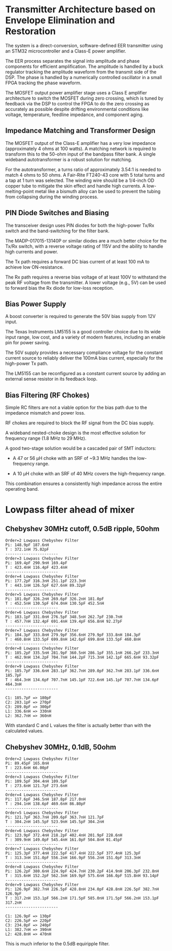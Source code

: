 # Transmitter Architecture based on Envelope Elimination and Restoration

The system is a direct-conversion, software-defined EER transmitter
using an STM32 microcontroller and a Class-E power amplifier.

The EER process separates the signal into amplitude and phase
components for efficient amplification. The amplitude is handled by a
buck regulator tracking the amplitude waveform from the transmit side
of the DSP. The phase is handled by a numerically controlled
oscillator in a small FPGA tracking the phase waveform.

The MOSFET output power amplifier stage uses a Class E amplifier
architecture to switch the MOSFET during zero crossing, which is tuned
by feedback via the DSP to control the FPGA to do the zero crossing as
accurately as possible despite drifting environmental conditions like
voltage, temperature, feedline impedance, and component aging.


## Impedance Matching and Transformer Design
The MOSFET output of the Class-E amplifier has a very low impedance
(approximately 4 ohms at 100 watts). A matching network is required to
transform this to the 50-ohm input of the bandpass filter bank. A
single wideband autotransformer is a robust solution for matching.

For the autotransformer, a turns ratio of approximately 3.54:1 is
needed to match 4 ohms to 50 ohms. A Fair-Rite FT240-43 core with 5
total turns and a tap at 1 turn was selected. The winding wire should
be a 1/4-inch OD copper tube to mitigate the skin effect and handle
high currents. A low-melting-point metal like a bismuth alloy can be
used to prevent the tubing from collapsing during the winding process.


## PIN Diode Switches and Biasing
The transceiver design uses PIN diodes for both the high-power Tx/Rx
switch and the band-switching for the filter bank.

The MADP-017015-13140P or similar diodes are a much better choice for
the Tx/Rx switch, with a reverse voltage rating of 115V and the
ability to handle high currents and power.

The Tx path requires a forward DC bias current of at least 100 mA to
achieve low ON-resistance.

The Rx path requires a reverse bias voltage of at least 100V to
withstand the peak RF voltage from the transmitter. A lower voltage
(e.g., 5V) can be used to forward bias the Rx diode for low-loss
reception.

## Bias Power Supply
A boost converter is required to generate the 50V bias supply from 12V
input.

The Texas Instruments LM5155 is a good controller choice due to its
wide input range, low cost, and a variety of modern features,
including an enable pin for power saving.

The 50V supply provides a necessary compliance voltage for the
constant current source to reliably deliver the 100mA bias current,
especially for the high-power Tx path.

The LM5155 can be reconfigured as a constant current source by adding
an external sense resistor in its feedback loop.

## Bias Filtering (RF Chokes)

Simple RC filters are not a viable option for the bias path due to the
impedance mismatch and power loss.

RF chokes are required to block the RF signal from the DC bias supply.

A wideband nested-choke design is the most effective solution for
frequency range (1.8 MHz to 29 MHz).

A good two-stage solution would be a cascaded pair of SMT inductors:

* A 47 or 56 μH choke with an SRF of ~9.3 MHz handles the
  low-frequency range.

* A 10 μH choke with an SRF of 40 MHz covers the high-frequency range.

This combination ensures a consistently high impedance across the
entire operating band.



# Lowpass filter ahead of mixer

## Chebyshev 30MHz cutoff, 0.5dB ripple, 50ohm

	Order=2 Lowpass Chebyshev Filter
	Pi: 148.9pF 187.6nH 
	T : 372.1nH 75.02pF 
	-----------------------
	Order=3 Lowpass Chebyshev Filter
	Pi: 169.4pF 290.9nH 169.4pF 
	T : 423.4nH 116.4pF 423.4nH 
	-----------------------
	Order=4 Lowpass Chebyshev Filter
	Pi: 177.2pF 316.3nH 251.1pF 223.3nH 
	T : 443.1nH 126.5pF 627.6nH 89.32pF 
	-----------------------
	Order=5 Lowpass Chebyshev Filter
	Pi: 181.0pF 326.2nH 269.6pF 326.2nH 181.0pF 
	T : 452.5nH 130.5pF 674.0nH 130.5pF 452.5nH 
	-----------------------
	Order=6 Lowpass Chebyshev Filter
	Pi: 183.1pF 331.0nH 276.5pF 348.5nH 262.7pF 230.7nH 
	T : 457.7nH 132.4pF 691.4nH 139.4pF 656.8nH 92.27pF 
	-----------------------
	Order=7 Lowpass Chebyshev Filter
	Pi: 184.3pF 333.8nH 279.9pF 356.6nH 279.9pF 333.8nH 184.3pF 
	T : 460.8nH 133.5pF 699.8nH 142.6pF 699.8nH 133.5pF 460.8nH 
	-----------------------
	Order=8 Lowpass Chebyshev Filter
	Pi: 185.2pF 335.5nH 281.9pF 360.5nH 286.1pF 355.1nH 266.2pF 233.3nH 
	T : 462.9nH 134.2pF 704.7nH 144.2pF 715.3nH 142.1pF 665.6nH 93.32pF 
	-----------------------
	Order=9 Lowpass Chebyshev Filter
	Pi: 185.7pF 336.6nH 283.1pF 362.7nH 289.0pF 362.7nH 283.1pF 336.6nH 185.7pF 
	T : 464.3nH 134.6pF 707.7nH 145.1pF 722.6nH 145.1pF 707.7nH 134.6pF 464.3nH 
	-----------------------

	C1: 185.7pF => 180pF
	C2: 283.1pF => 270pF
	C3: 289.0pF => 300pF
	L1: 336.6nH => 330nH
	L2: 362.7nH => 360nH

With standard C and L values the filter is actually better than with
the calculated values.


## Chebyshev 30MHz, 0.1dB, 50ohm

	Order=2 Lowpass Chebyshev Filter
	Pi: 89.45pF 165.0nH 
	T : 223.6nH 66.00pF 
	-----------------------
	Order=3 Lowpass Chebyshev Filter
	Pi: 109.5pF 304.4nH 109.5pF 
	T : 273.6nH 121.7pF 273.6nH 
	-----------------------
	Order=4 Lowpass Chebyshev Filter
	Pi: 117.6pF 346.5nH 187.8pF 217.0nH 
	T : 294.1nH 138.6pF 469.6nH 86.80pF 
	-----------------------
	Order=5 Lowpass Chebyshev Filter
	Pi: 121.7pF 363.7nH 209.6pF 363.7nH 121.7pF 
	T : 304.2nH 145.5pF 523.9nH 145.5pF 304.2nH 
	-----------------------
	Order=6 Lowpass Chebyshev Filter
	Pi: 123.9pF 372.4nH 218.2pF 402.4nH 201.9pF 228.6nH 
	T : 309.9nH 149.0pF 545.4nH 161.0pF 504.8nH 91.45pF 
	-----------------------
	Order=7 Lowpass Chebyshev Filter
	Pi: 125.3pF 377.4nH 222.5pF 417.4nH 222.5pF 377.4nH 125.3pF 
	T : 313.3nH 151.0pF 556.2nH 166.9pF 556.2nH 151.0pF 313.3nH 
	-----------------------
	Order=8 Lowpass Chebyshev Filter
	Pi: 126.2pF 380.6nH 224.9pF 424.7nH 230.2pF 414.9nH 206.3pF 232.8nH 
	T : 315.6nH 152.2pF 562.3nH 169.9pF 575.6nH 166.0pF 515.8nH 93.14pF 
	-----------------------
	Order=9 Lowpass Chebyshev Filter
	Pi: 126.9pF 382.7nH 226.5pF 428.8nH 234.0pF 428.8nH 226.5pF 382.7nH 126.9pF 
	T : 317.2nH 153.1pF 566.2nH 171.5pF 585.0nH 171.5pF 566.2nH 153.1pF 317.2nH 
	-----------------------

	C1: 126.9pF => 130pF
	C2: 226.5pF => 220pF
	C3: 234.0pF => 240pF
	L1: 382.7nH => 390nH
	L2: 428.8nH => 470nH

This is much inferior to the 0.5dB equiripple filter.
